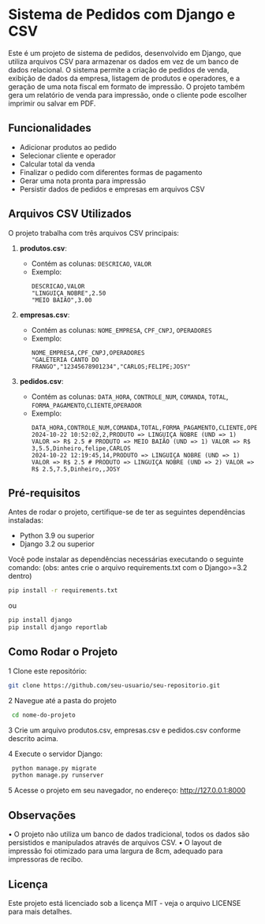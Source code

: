 # Sistema de Pedidos com Django e CSV

Este é um projeto de sistema de pedidos, desenvolvido em Django, que utiliza arquivos CSV para armazenar os dados em vez de um banco de dados relacional. 
O sistema permite a criação de pedidos de venda, exibição de dados da empresa, listagem de produtos e operadores, e a geração de uma nota fiscal em formato de impressão.
O projeto também gera um relatório de venda para impressão, onde o cliente pode escolher imprimir ou salvar em PDF.

## Funcionalidades

- Adicionar produtos ao pedido
- Selecionar cliente e operador
- Calcular total da venda
- Finalizar o pedido com diferentes formas de pagamento
- Gerar uma nota pronta para impressão
- Persistir dados de pedidos e empresas em arquivos CSV

## Arquivos CSV Utilizados

O projeto trabalha com três arquivos CSV principais:

1. **produtos.csv**:
    - Contém as colunas: `DESCRICAO`, `VALOR`
    - Exemplo:
      ```csv
      DESCRICAO,VALOR
      "LINGUIÇA NOBRE",2.50
      "MEIO BAIÃO",3.00
      ```

2. **empresas.csv**:
    - Contém as colunas: `NOME_EMPRESA`, `CPF_CNPJ`, `OPERADORES`
    - Exemplo:
      ```csv
      NOME_EMPRESA,CPF_CNPJ,OPERADORES
      "GALETERIA CANTO DO FRANGO","12345678901234","CARLOS;FELIPE;JOSY"
      ```

3. **pedidos.csv**:
    - Contém as colunas: `DATA_HORA`, `CONTROLE_NUM`, `COMANDA`, `TOTAL`, `FORMA_PAGAMENTO`,`CLIENTE`,`OPERADOR`
    - Exemplo:
      ```csv
      DATA_HORA,CONTROLE_NUM,COMANDA,TOTAL,FORMA_PAGAMENTO,CLIENTE,OPERADOR
      2024-10-22 10:52:02,2,PRODUTO => LINGUIÇA NOBRE (UND => 1) VALOR => R$ 2.5 # PRODUTO => MEIO BAIÃO (UND => 1) VALOR => R$ 3,5.5,Dinheiro,felipe,CARLOS
      2024-10-22 12:19:45,14,PRODUTO => LINGUIÇA NOBRE (UND => 1) VALOR => R$ 2.5 # PRODUTO => LINGUIÇA NOBRE (UND => 2) VALOR => R$ 2.5,7.5,Dinheiro,,JOSY
      ```

## Pré-requisitos

Antes de rodar o projeto, certifique-se de ter as seguintes dependências instaladas:

- Python 3.9 ou superior
- Django 3.2 ou superior

Você pode instalar as dependências necessárias executando o seguinte comando:
(obs: antes crie o arquivo requirements.txt com o Django>=3.2 dentro)
```bash
pip install -r requirements.txt
```
ou 
```bash
pip install django
pip install django reportlab
```
## Como Rodar o Projeto
  1 Clone este repositório:
  ```bash
  git clone https://github.com/seu-usuario/seu-repositorio.git
  ```
 2 Navegue até a pasta do projeto
  ```bash
   cd nome-do-projeto
```
3 Crie um arquivo produtos.csv, empresas.csv e pedidos.csv conforme descrito acima.

4 Execute o servidor Django:
 ```bash
  python manage.py migrate
  python manage.py runserver
  ```
5 Acesse o projeto em seu navegador, no endereço: http://127.0.0.1:8000

## Observações
  • O projeto não utiliza um banco de dados tradicional, todos os dados são persistidos e manipulados através de arquivos CSV.
  • O layout de impressão foi otimizado para uma largura de 8cm, adequado para impressoras de recibo.

## Licença
  Este projeto está licenciado sob a licença MIT - veja o arquivo LICENSE para mais detalhes.
